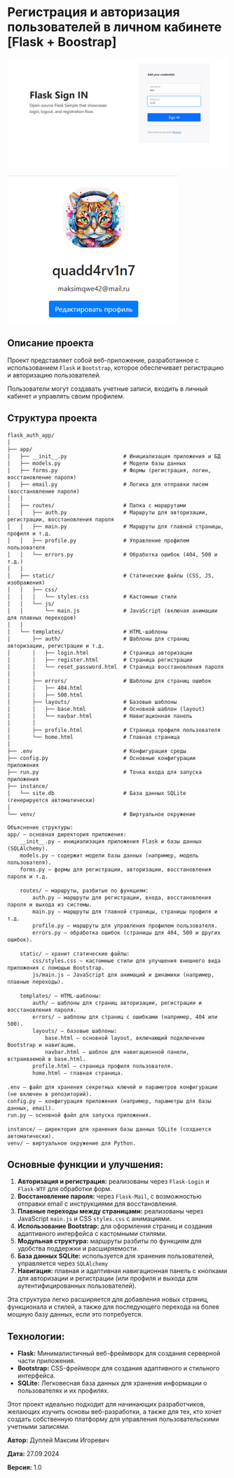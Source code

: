 # Регистрация и авторизация пользователей в личном кабинете [Flask + Boostrap]

![flask](img/flask-user-authentication-intro.gif)

![profile](img/profile.png)

## Описание проекта

Проект представляет собой веб-приложение, разработанное с использованием `Flask` и `Bootstrap`, которое обеспечивает регистрацию и авторизацию пользователей.

Пользователи могут создавать учетные записи, входить в личный кабинет и управлять своим профилем.

## Структура проекта

```
flask_auth_app/
│
├── app/
│   ├── __init__.py                  # Инициализация приложения и БД
│   ├── models.py                    # Модели базы данных
│   ├── forms.py                     # Формы (регистрация, логин, восстановление пароля)
│   ├── email.py                     # Логика для отправки писем (восстановление пароля)
│   │
│   ├── routes/                      # Папка с маршрутами
│   │   ├── auth.py                  # Маршруты для авторизации, регистрации, восстановления пароля
│   │   ├── main.py                  # Маршруты для главной страницы, профиля и т.д.
│   │   ├── profile.py               # Управление профилем пользователя
│   │   └── errors.py                # Обработка ошибок (404, 500 и т.д.)
│   │
│   ├── static/                      # Статические файлы (CSS, JS, изображения)
│   │   ├── css/
│   │   │   └── styles.css           # Кастомные стили
│   │   └── js/
│   │       └── main.js              # JavaScript (включая анимации для плавных переходов)
│   │
│   └── templates/                   # HTML-шаблоны
│       ├── auth/                    # Шаблоны для страниц авторизации, регистрации и т.д.
│       │   ├── login.html           # Страница авторизации
│       │   ├── register.html        # Страница регистрации
│       │   └── reset_password.html  # Страница восстановления пароля
│       │
│       ├── errors/                  # Шаблоны для страниц ошибок
│       │   ├── 404.html
│       │   ├── 500.html
│       ├── layouts/                 # Базовые шаблоны
│       │   ├── base.html            # Основной шаблон (layout)
│       │   └── navbar.html          # Навигационная панель
│       │
│       ├── profile.html             # Страница профиля пользователя
│       └── home.html                # Главная страница
│
├── .env                             # Конфигурация среды
├── config.py                        # Основные конфигурации приложения
├── run.py                           # Точка входа для запуска приложения
├── instance/
│   └── site.db                      # База данных SQLite (генерируется автоматически)
│
└── venv/                            # Виртуальное окружение
```

```
Объяснение структуры:
app/ — основная директория приложения:
    __init__.py — инициализация приложения Flask и базы данных (SQLAlchemy).
    models.py — содержит модели базы данных (например, модель пользователя).
    forms.py — формы для регистрации, авторизации, восстановления пароля и т.д.

    routes/ — маршруты, разбитые по функциям:
        auth.py — маршруты для регистрации, входа, восстановления пароля и выхода из системы.
        main.py — маршруты для главной страницы, страницы профиля и т.д.
        profile.py — маршруты для управления профилем пользователя.
        errors.py — обработка ошибок (страницы для 404, 500 и других ошибок).

    static/ — хранит статические файлы:
        css/styles.css — кастомные стили для улучшения внешнего вида приложения с помощью Bootstrap.
        js/main.js — JavaScript для анимаций и динамики (например, плавные переходы).

    templates/ — HTML-шаблоны:
        auth/ — шаблоны для страниц авторизации, регистрации и восстановления пароля.
        errors/ — шаблоны для страниц с ошибками (например, 404 или 500).
        layouts/ — базовые шаблоны:
            base.html — основной layout, включающий подключение Bootstrap и навигацию.
            navbar.html — шаблон для навигационной панели, встраиваемой в base.html.
        profile.html — страница профиля пользователя.
        home.html — главная страница.

.env — файл для хранения секретных ключей и параметров конфигурации (не включен в репозиторий).
config.py — конфигурация приложения (например, параметры для базы данных, email).
run.py — основной файл для запуска приложения.

instance/ — директория для хранения базы данных SQLite (создается автоматически).
venv/ — виртуальное окружение для Python.
```

## Основные функции и улучшения:
1. **Авторизация и регистрация:** реализованы через `Flask-Login` и `Flask-WTF` для обработки форм.
2. **Восстановление пароля:** через `Flask-Mail`, с возможностью отправки email с инструкциями для восстановления.
3. **Плавные переходы между страницами:** реализованы через JavaScript `main.js` и CSS `styles.css` с анимациями.
4. **Использование Bootstrap:** для оформления страниц и создания адаптивного интерфейса с кастомными стилями.
5. **Модульная структура:** маршруты разбиты по функциям для удобства поддержки и расширяемости.
6. **База данных SQLite:** используется для хранения пользователей, управляется через `SQLAlchemy`
7. **Навигация:** плавная и адаптивная навигационная панель с кнопками для авторизации и регистрации (или профиля и выхода для аутентифицированных пользователей).

Эта структура легко расширяется для добавления новых страниц, функционала и стилей, а также для последующего перехода на более мощную базу данных, если это потребуется.

## Технологии:
- **Flask:** Минималистичный веб-фреймворк для создания серверной части приложения.
- **Bootstrap:** CSS-фреймворк для создания адаптивного и стильного интерфейса.
- **SQLite:** Легковесная база данных для хранения информации о пользователях и их профилях.

Этот проект идеально подходит для начинающих разработчиков, желающих изучить основы веб-разработки, а также для тех, кто хочет создать собственную платформу для управления пользовательскими учетными записями.



**Автор:** Дуплей Максим Игоревич

**Дата:** 27.09.2024

**Версия:** 1.0
